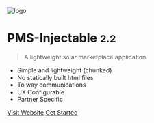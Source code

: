 ![logo](https://s3.amazonaws.com/solarassets/partner_assets/pkms_icon.png)

# PMS-Injectable <small>2.2</small>

> A lightweight solar marketplace application.

- Simple and lightweight (chunked)
- No statically built html files
- To way communications
- UX Configurable
- Partner Specific

[Visit Website](https://www.pickmysolar.com/)
[Get Started](/#introduction)


[https://pickmysolar.com/wp-content/uploads/2016/12/pkms_fav.png]: _media/icon.svg
